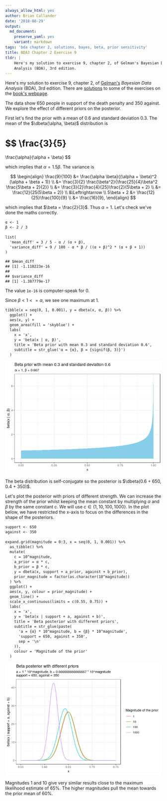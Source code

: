 ```yaml
---
always_allow_html: yes
author: Brian Callander
date: '2018-08-29'
output:
  md_document:
    preserve_yaml: yes
    variant: markdown
tags: 'bda chapter 2, solutions, bayes, beta, prior sensitivity'
title: BDA3 Chapter 2 Exercise 9
tldr: |
    Here's my solution to exercise 9, chapter 2, of Gelman's Bayesian Data
    Analysis (BDA), 3rd edition.
---
```


Here's my solution to exercise 9, chapter 2, of
[Gelman's](https://andrewgelman.com/) *Bayesian Data Analysis* (BDA),
3rd edition. There are
[solutions](http://www.stat.columbia.edu/~gelman/book/solutions.pdf) to
some of the exercises on the [book's
webpage](http://www.stat.columbia.edu/~gelman/book/).

<!--more-->
<div>

$\DeclareMathOperator{\dbinomial}{binomial}  \DeclareMathOperator{\dbern}{Bernoulli}  \DeclareMathOperator{\dnorm}{normal}  \DeclareMathOperator{\dgamma}{gamma}  \DeclareMathOperator{\invlogit}{invlogit}  \DeclareMathOperator{\logit}{logit}  \DeclareMathOperator{\dbeta}{beta}$

</div>

The data show 650 people in support of the death penalty and 350
against. We explore the effect of different priors on the posterior.

First let's find the prior with a mean of 0.6 and standard deviation
0.3. The mean of the $\dbeta(\alpha, \beta)$ distribution is

$$
\frac{3}{5}
=
\frac{\alpha}{\alpha + \beta}
$$

which implies that $\alpha = 1.5 \beta$. The variance is

$$
\begin{align}
  \frac{9}{100}
  &=
  \frac{\alpha \beta}{(\alpha + \beta)^2 (\alpha + \beta  + 1)}
  \\
  &=
  \frac{3}{2} \frac{\beta^2}{\frac{25}{4}\beta^2 \frac{5\beta + 2}{2}}
  \\
  &=
  \frac{3}{2}\frac{4}{25}\frac{2}{5\beta + 2}
  \\
  &=
  \frac{12}{25(5\beta + 2)}
  \\
  &\Leftrightarrow
  \\
  5\beta + 2
  &=
  \frac{12}{25}\frac{100}{9}
  \\
  &=
  \frac{16}{9},
\end{align}
$$

which implies that $\beta = \frac{2}{3}$. Thus $\alpha = 1$. Let's check
we've done the maths correctly.

``` {.r}
α <- 1
β <- 2 / 3

list(
  'mean_diff' = 3 / 5 - α / (α + β),
  'variance_diff' = 9 / 100 - α * β / ((α + β)^2 * (α + β + 1))
)
```

    ## $mean_diff
    ## [1] -1.110223e-16
    ## 
    ## $variance_diff
    ## [1] -1.387779e-17

The value `1e-16` is computer-speak for 0.

Since $\beta < 1 <= \alpha$, we see one maximum at 1.

``` {.r}
tibble(x = seq(0, 1, 0.001), y = dbeta(x, α, β)) %>% 
  ggplot() +
  aes(x, y) +
  geom_area(fill = 'skyblue') +
  labs(
    x = 'x',
    y = 'beta(x | α, β)',
    title = 'Beta prior with mean 0.3 and standard deviation 0.6',
    subtitle = str_glue('α = {α}, β = {signif(β, 3)}')
  )
```

![](chapter_02_exercise_09_files/figure-markdown/prior-1.png)

The beta distribution is self-conjugate so the posterior is
$\dbeta(0.6 + 650, 0.4 + 350)$.

Let's plot the posterior with priors of different strength. We can
increase the strength of the prior whilst keeping the mean constant by
multiplying $\alpha$ and $\beta$ by the same constant c. We will use
$c \in \{ 1, 10, 100, 1000\}$. In the plot below, we have restricted the
x-axis to focus on the differences in the shape of the posteriors.

``` {.r}
support <- 650
against <- 350

expand.grid(magnitude = 0:3, x = seq(0, 1, 0.001)) %>% 
  as_tibble() %>% 
  mutate(
    c = 10^magnitude,
    a_prior = α * c,
    b_prior = β * c,
    y = dbeta(x, support + a_prior, against + b_prior),
    prior_magnitude = factor(as.character(10^magnitude))
  ) %>%
  ggplot() +
  aes(x, y, colour = prior_magnitude) +
  geom_line() +
  scale_x_continuous(limits = c(0.55, 0.75)) +
  labs(
    x = 'x',
    y = 'beta(x | support + a, against + b)',
    title = 'Beta posterior with different priors',
    subtitle = str_glue(paste(
      'a = {α} * 10^magnitude, b = {β} * 10^magnitude',
      'support = 650, against = 350',
      sep = '\n'
    )),
    colour = 'Magnitude of the prior'
  )
```

![](chapter_02_exercise_09_files/figure-markdown/posterior-1.png)

Magnitudes 1 and 10 give very similar results close to the maximum
likelihood estimate of 65%. The higher magnitudes pull the mean towards
the prior mean of 60%.
